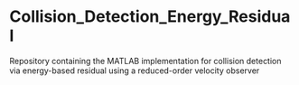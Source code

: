 # Collision_Detection_Energy_Residual
Repository containing the MATLAB implementation for collision detection via energy-based residual using a reduced-order velocity observer
